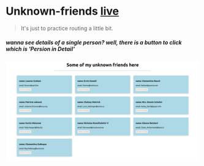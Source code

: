 
# Unknown-friends [live](https://unknown-friends.netlify.app/)

> It's just to practice routing a little bit.

##### wanna see details of a single person? well, there is a button to click which is  'Persion in Detail' 


![unknown dude](unknown-frnd-proj.png)